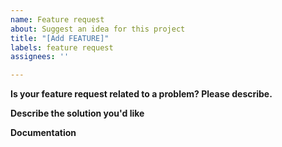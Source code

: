 ```yaml
---
name: Feature request
about: Suggest an idea for this project
title: "[Add FEATURE]"
labels: feature request
assignees: ''

---
```


<!-- This template is not a suggestion! Please fill out all required fields, otherwise this request will be closed.-->

**Is your feature request related to a problem? Please describe.**
<!-- A clear and concise description of what the problem is. Ex. I'm always frustrated when [...] -->

**Describe the solution you'd like**
<!-- A clear and concise description of what you want to happen.-->

**Documentation**
<!-- Provide additional resources such as documentation. E.g. if you're requesting a new provider, link to their API docs etc.-->
